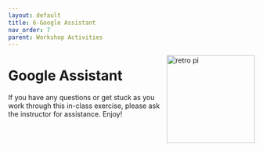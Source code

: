 ```yaml
---
layout: default
title: 6-Google Assistant
nav_order: 7
parent: Workshop Activities
---
```


<img src="images/act-2/logo-2.png" alt="retro pi" style="float:right;width:180px;">

# Google Assistant

If you have any questions or get stuck as you work through this in-class exercise, please ask the instructor for assistance. Enjoy!
